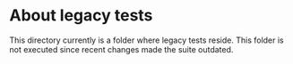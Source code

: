 # About legacy tests

This directory currently is a folder where legacy tests reside.
This folder is not executed since recent changes made the suite outdated.
